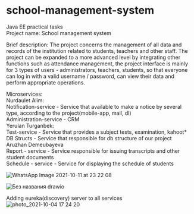 # school-management-system
Java EE practical tasks  
Project name: School management system  

Brief description: The project concerns the management of all data and records of the institution related to students, teachers and other staff. The project can be expanded to a more advanced level by integrating other functions such as attendance management, the project interface is mainly for 3 types of users - administrators, teachers, students, so that everyone can log in with a valid username / password, can view their data and perform appropriate operations.  

Microservices:  
    Nurdaulet Alim:   
    Notification-service - Service that available to make a notice by several type, according to the project(mobile-app, mail, dl)  
    Administration-service - CRM  
  Yerulan Turganbek:  
    Test-service - Service that provides a subject tests, examination, kahoot*  
    DB Structs - Service that responsible for db structure of our project  
  Aruzhan Demeubayeva  
    Report - service - Service responsible for issuing transcripts and other student documents  
    Schedule - service - Service for displaying the schedule of students  

![WhatsApp Image 2021-10-11 at 23 22 08](https://user-images.githubusercontent.com/57905281/136831142-9a1eb7ee-18e5-4b76-afa7-b284ff843392.jpeg)

![Без названия drawio](https://user-images.githubusercontent.com/57905281/136883935-ca88fa97-0a38-4cf9-9966-57f3d8c794b3.png)

Adding eureka(discovery) server to all services
![photo_2021-10-04 17 24 20](https://user-images.githubusercontent.com/57905281/135843342-aa96c91c-a2ce-4bd8-b1ad-cbcd3c404505.jpeg)
